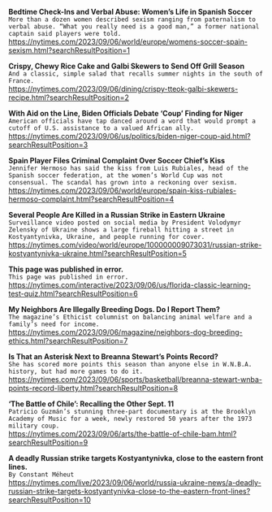 **Bedtime Check-Ins and Verbal Abuse: Women’s Life in Spanish Soccer**\
`More than a dozen women described sexism ranging from paternalism to verbal abuse. “What you really need is a good man,” a former national captain said players were told.`\
https://nytimes.com/2023/09/06/world/europe/womens-soccer-spain-sexism.html?searchResultPosition=1

**Crispy, Chewy Rice Cake and Galbi Skewers to Send Off Grill Season**\
`And a classic, simple salad that recalls summer nights in the south of France.`\
https://nytimes.com/2023/09/06/dining/crispy-tteok-galbi-skewers-recipe.html?searchResultPosition=2

**With Aid on the Line, Biden Officials Debate ‘Coup’ Finding for Niger**\
`American officials have tap danced around a word that would prompt a cutoff of U.S. assistance to a valued African ally.`\
https://nytimes.com/2023/09/06/us/politics/biden-niger-coup-aid.html?searchResultPosition=3

**Spain Player Files Criminal Complaint Over Soccer Chief’s Kiss**\
`Jennifer Hermoso has said the kiss from Luis Rubiales, head of the Spanish soccer federation, at the women’s World Cup was not consensual. The scandal has grown into a reckoning over sexism.`\
https://nytimes.com/2023/09/06/world/europe/spain-kiss-rubiales-hermoso-complaint.html?searchResultPosition=4

**Several People Are Killed in a Russian Strike in Eastern Ukraine**\
`Surveillance video posted on social media by President Volodymyr Zelensky of Ukraine shows a large fireball hitting a street in Kostyantynivka, Ukraine, and people running for cover.`\
https://nytimes.com/video/world/europe/100000009073031/russian-strike-kostyantynivka-ukraine.html?searchResultPosition=5

**This page was published in error.**\
`This page was published in error.`\
https://nytimes.com/interactive/2023/09/06/us/florida-classic-learning-test-quiz.html?searchResultPosition=6

**My Neighbors Are Illegally Breeding Dogs. Do I Report Them?**\
`The magazine’s Ethicist columnist on balancing animal welfare and a family’s need for income.`\
https://nytimes.com/2023/09/06/magazine/neighbors-dog-breeding-ethics.html?searchResultPosition=7

**Is That an Asterisk Next to Breanna Stewart’s Points Record?**\
`She has scored more points this season than anyone else in W.N.B.A. history, but had more games to do it.`\
https://nytimes.com/2023/09/06/sports/basketball/breanna-stewart-wnba-points-record-liberty.html?searchResultPosition=8

**‘The Battle of Chile’: Recalling the Other Sept. 11**\
`Patricio Guzmán’s stunning three-part documentary is at the Brooklyn Academy of Music for a week, newly restored 50 years after the 1973 military coup.`\
https://nytimes.com/2023/09/06/arts/the-battle-of-chile-bam.html?searchResultPosition=9

**A deadly Russian strike targets Kostyantynivka, close to the eastern front lines.**\
`By Constant Méheut`\
https://nytimes.com/live/2023/09/06/world/russia-ukraine-news/a-deadly-russian-strike-targets-kostyantynivka-close-to-the-eastern-front-lines?searchResultPosition=10

